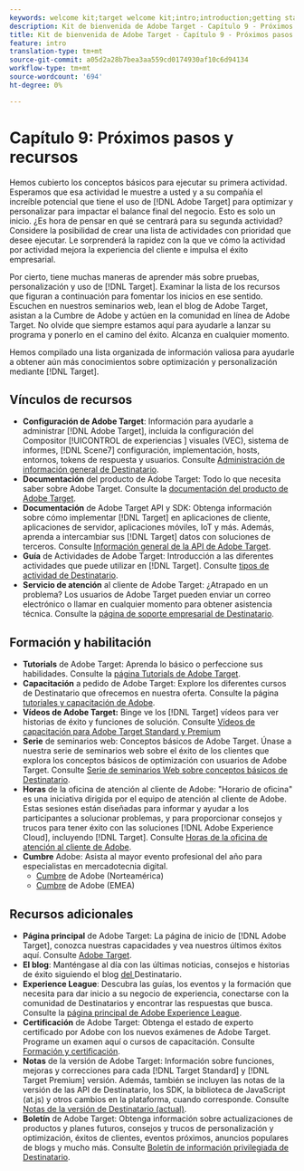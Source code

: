 ```yaml
---
keywords: welcome kit;target welcome kit;intro;introduction;getting started
description: Kit de bienvenida de Adobe Target - Capítulo 9 - Próximos pasos y recursos
title: Kit de bienvenida de Adobe Target - Capítulo 9 - Próximos pasos y recursos
feature: intro
translation-type: tm+mt
source-git-commit: a05d2a28b7bea3aa559cd0174930af10c6d94134
workflow-type: tm+mt
source-wordcount: '694'
ht-degree: 0%

---
```



# Capítulo 9: Próximos pasos y recursos

Hemos cubierto los conceptos básicos para ejecutar su primera actividad. Esperamos que esa actividad le muestre a usted y a su compañía el increíble potencial que tiene el uso de [!DNL Adobe Target] para optimizar y personalizar para impactar el balance final del negocio. Esto es solo un inicio. ¿Es hora de pensar en qué se centrará para su segunda actividad? Considere la posibilidad de crear una lista de actividades con prioridad que desee ejecutar. Le sorprenderá la rapidez con la que ve cómo la actividad por actividad mejora la experiencia del cliente e impulsa el éxito empresarial.

Por cierto, tiene muchas maneras de aprender más sobre pruebas, personalización y uso de [!DNL Target]. Examinar la lista de los recursos que figuran a continuación para fomentar los inicios en ese sentido. Escuchen en nuestros seminarios web, lean el blog de Adobe Target, asistan a la Cumbre de Adobe y actúen en la comunidad en línea de Adobe Target. No olvide que siempre estamos aquí para ayudarle a lanzar su programa y ponerlo en el camino del éxito. Alcanza en cualquier momento.

Hemos compilado una lista organizada de información valiosa para ayudarle a obtener aún más conocimientos sobre optimización y personalización mediante [!DNL Target].

## Vínculos de recursos

* **Configuración de Adobe Target**: Información para ayudarle a administrar  [!DNL Adobe Target], incluida la configuración del Compositor [!UICONTROL  de experiencias ] visuales (VEC), sistema de informes,  [!DNL Scene7] configuración, implementación, hosts, entornos, tokens de respuesta y usuarios. Consulte [Administración de información general de Destinatario](/help/administrating-target/administrating-target.md).
* **Documentación** del producto de Adobe Target: Todo lo que necesita saber sobre Adobe Target. Consulte la [documentación del producto de Adobe Target](https://experienceleague.adobe.com/docs/target/using/target-home.html).
* **Documentación** de Adobe Target API y SDK: Obtenga información sobre cómo implementar  [!DNL Target] en aplicaciones de cliente, aplicaciones de servidor, aplicaciones móviles, IoT y más. Además, aprenda a intercambiar sus [!DNL Target] datos con soluciones de terceros. Consulte [Información general de la API de Adobe Target](/help/api/api-overview.md).
* **Guía** de Actividades de Adobe Target: Introducción a las diferentes actividades que puede utilizar en  [!DNL Target]. Consulte [tipos de actividad de Destinatario](/help/c-activities/target-activities-guide.md).
* **Servicio de atención** al cliente de Adobe Target: ¿Atrapado en un problema? Los usuarios de Adobe Target pueden enviar un correo electrónico o llamar en cualquier momento para obtener asistencia técnica. Consulte la [página de soporte empresarial de Destinatario](https://helpx.adobe.com/contact/enterprise-support.ec.html#target).

## Formación y habilitación

* **Tutorials** de Adobe Target: Aprenda lo básico o perfeccione sus habilidades. Consulte la [página Tutorials de Adobe Target](https://experienceleague.adobe.com/docs/target-learn/tutorials/overview.html).
* **Capacitación** a pedido de Adobe Target: Explore los diferentes cursos de Destinatario que ofrecemos en nuestra oferta. Consulte la página [tutoriales y capacitación de Adobe](https://helpx.adobe.com/learning.html?promoid=KAUDK).
* **Vídeos de Adobe Target:** Binge ve los  [!DNL Target] vídeos para ver historias de éxito y funciones de solución. Consulte [Vídeos de capacitación para Adobe Target Standard y Premium](/help/c-intro/target-standard-premium-training-videos.md)
* **Serie** de seminarios web: Conceptos básicos de Adobe Target. Únase a nuestra serie de seminarios web sobre el éxito de los clientes que explora los conceptos básicos de optimización con usuarios de Adobe Target. Consulte [Serie de seminarios Web sobre conceptos básicos de Destinatario](/help/cmp-resources-and-contact-information.md#concept_11902FAC95C64479AABE020557A7EEE4).
* **Horas** de la oficina de atención al cliente de Adobe: &quot;Horario de oficina&quot; es una iniciativa dirigida por el equipo de atención al cliente de Adobe. Estas sesiones están diseñadas para informar y ayudar a los participantes a solucionar problemas, y para proporcionar consejos y trucos para tener éxito con las soluciones [!DNL Adobe Experience Cloud], incluyendo [!DNL Target]. Consulte [Horas de la oficina de atención al cliente de Adobe](/help/cmp-resources-and-contact-information.md#concept_58EA30379D3B48C4848BA2A8C464A5B7).
* **Cumbre** Adobe: Asista al mayor evento profesional del año para especialistas en mercadotecnia digital.
   * [Cumbre](https://summit.adobe.com/na/)  de Adobe (Norteamérica)
   * [Cumbre](http://summit-emea.adobe.com/emea/)  de Adobe (EMEA)

## Recursos adicionales

* **Página principal** de Adobe Target: La página de inicio de  [!DNL Adobe Target], conozca nuestras capacidades y vea nuestros últimos éxitos aquí. Consulte [Adobe Target](https://www.adobe.com/es/marketing/target.html).
* **El blog**: Manténgase al día con las últimas noticias, consejos e historias de éxito siguiendo el blog [ del ](https://blog.adobe.com/en/2020/07/29/adobe-target-announces-enhanced-analytics-measurement-for-ai-powered-testing-and-personalization.html#gs.di9df5)Destinatario.
* **Experience League**: Descubra las guías, los eventos y la formación que necesita para dar inicio a su negocio de experiencia, conectarse con la comunidad de Destinatarios y encontrar las respuestas que busca. Consulte la [página principal de Adobe Experience League](https://experienceleague.adobe.com/#home).
* **Certificación** de Adobe Target: Obtenga el estado de experto certificado por Adobe con los nuevos exámenes de Adobe Target. Programe un examen aquí o cursos de capacitación. Consulte [Formación y certificación](/help/c-intro/training-and-certification.md).
* **Notas** de la versión de Adobe Target: Información sobre funciones, mejoras y correcciones para cada  [!DNL Target Standard] y  [!DNL Target Premium] versión. Además, también se incluyen las notas de la versión de las API de Destinatario, los SDK, la biblioteca de JavaScript (at.js) y otros cambios en la plataforma, cuando corresponde. Consulte [Notas de la versión de Destinatario (actual)](/help/r-release-notes/release-notes.md).
* **Boletín** de Adobe Target: Obtenga información sobre actualizaciones de productos y planes futuros, consejos y trucos de personalización y optimización, éxitos de clientes, eventos próximos, anuncios populares de blogs y mucho más. Consulte [Boletín de información privilegiada de Destinatario](/help/r-release-notes/target-insider-newsletter.md).


